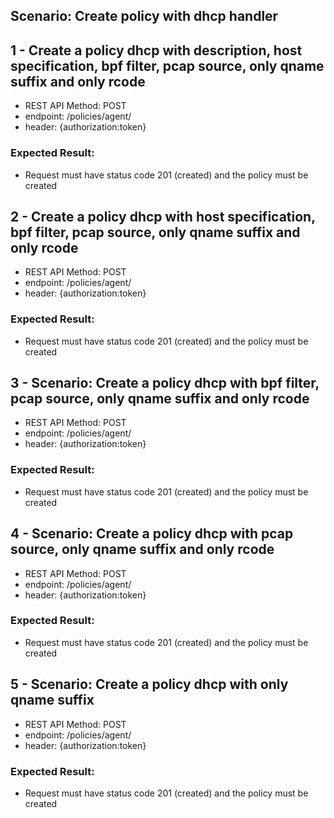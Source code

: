 ## Scenario: Create policy with dhcp handler 
## 1 - Create a policy dhcp with description, host specification, bpf filter, pcap source, only qname suffix and only rcode

- REST API Method: POST
- endpoint: /policies/agent/
- header: {authorization:token}


### Expected Result:
- Request must have status code 201 (created) and the policy must be created


## 2 - Create a policy dhcp with host specification, bpf filter, pcap source, only qname suffix and only rcode

- REST API Method: POST
- endpoint: /policies/agent/
- header: {authorization:token}


### Expected Result:
- Request must have status code 201 (created) and the policy must be created


## 3 - Scenario: Create a policy dhcp with bpf filter, pcap source, only qname suffix and only rcode

- REST API Method: POST
- endpoint: /policies/agent/
- header: {authorization:token}


### Expected Result:
- Request must have status code 201 (created) and the policy must be created

## 4 - Scenario: Create a policy dhcp with pcap source, only qname suffix and only rcode

- REST API Method: POST
- endpoint: /policies/agent/
- header: {authorization:token}


### Expected Result:
- Request must have status code 201 (created) and the policy must be created


## 5 - Scenario: Create a policy dhcp with only qname suffix

- REST API Method: POST
- endpoint: /policies/agent/
- header: {authorization:token}


### Expected Result:
- Request must have status code 201 (created) and the policy must be created